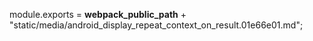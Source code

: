 module.exports = __webpack_public_path__ + "static/media/android_display_repeat_context_on_result.01e66e01.md";